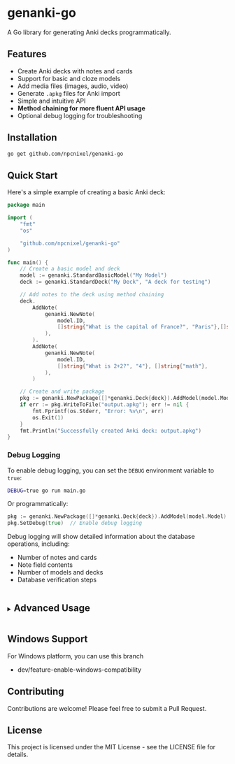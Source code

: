 # genanki-go

A Go library for generating Anki decks programmatically.

## Features

- Create Anki decks with notes and cards
- Support for basic and cloze models
- Add media files (images, audio, video)
- Generate `.apkg` files for Anki import
- Simple and intuitive API
- **Method chaining for more fluent API usage**
- Optional debug logging for troubleshooting

## Installation

```bash
go get github.com/npcnixel/genanki-go
```

## Quick Start

Here's a simple example of creating a basic Anki deck:

```go
package main

import (
	"fmt"
	"os"

	"github.com/npcnixel/genanki-go"
)

func main() {
	// Create a basic model and deck
	model := genanki.StandardBasicModel("My Model")
	deck := genanki.StandardDeck("My Deck", "A deck for testing")

	// Add notes to the deck using method chaining
	deck.
		AddNote(
			genanki.NewNote(
				model.ID,
				[]string{"What is the capital of France?", "Paris"},[]string{"geography"},
			),
		).
		AddNote(
			genanki.NewNote(
				model.ID,
				[]string{"What is 2+2?", "4"}, []string{"math"},
			),
		)

	// Create and write package
	pkg := genanki.NewPackage([]*genanki.Deck{deck}).AddModel(model.Model)
	if err := pkg.WriteToFile("output.apkg"); err != nil {
		fmt.Fprintf(os.Stderr, "Error: %v\n", err)
		os.Exit(1)
	}
	fmt.Println("Successfully created Anki deck: output.apkg")
}
```

### Debug Logging

To enable debug logging, you can set the `DEBUG` environment variable to `true`:

```bash
DEBUG=true go run main.go
```

Or programmatically:

```go
pkg := genanki.NewPackage([]*genanki.Deck{deck}).AddModel(model.Model)
pkg.SetDebug(true)  // Enable debug logging
```

Debug logging will show detailed information about the database operations, including:
- Number of notes and cards
- Note field contents
- Number of models and decks
- Database verification steps

<details>
<summary><h2 style="display: inline-block">Advanced Usage</h2></summary>

### Creating Different Types of Models

```go
// Create a basic model
basicModel := genanki.StandardBasicModel("Basic Model")

// Create a cloze model
clozeModel := genanki.StandardClozeModel("Cloze Model")

// Create a deck
deck := genanki.StandardDeck("My Deck", "A deck for testing")
```

### Customizing Models

```go
// Create a model
model := genanki.StandardBasicModel("Custom Model")

// Customize the model (each method call separately)
model.Model.SetCSS(`
    .card { 
        font-family: Arial; 
        font-size: 20px;
        text-align: center;
        color: #333;
        background-color: #f5f5f5;
    }
    .question { 
        font-weight: bold; 
        color: navy;
    }
`)

model.Model.AddField(genanki.Field{
    Name: "Extra Info", 
    Font: "Arial",
    Size: 16,
})

basicModel.Model.SetCSS(`...`).AddField(genanki.Field{
    Name:  "Source",
    Ord:   2,
    Font:  "Arial",
    Size:  14,
    Color: "#666666",
})
```

### Adding Media Files

```go
// Create a package
pkg := genanki.NewPackage([]*genanki.Deck{deck})

// Add models to the package
pkg.AddModel(basicModel.Model)
pkg.AddModel(clozeModel.Model)

// Add media files
imageData, _ := os.ReadFile("image.jpg")
pkg.AddMedia("image.jpg", imageData)

audioData, _ := os.ReadFile("audio.mp3")
pkg.AddMedia("audio.mp3", audioData)
```

### Creating Cloze Notes

```go
// Create a cloze note
note := genanki.NewNote(clozeModel.ID, []string{
    "The capital of France is {{c1::Paris}}.",
    "The capital of Spain is {{c1::Madrid}}.",
}, []string{"geography"})
```
</details>

## Windows Support

For Windows platform, you can use this branch
* dev/feature-enable-windows-compatibility

## Contributing

Contributions are welcome! Please feel free to submit a Pull Request.

## License

This project is licensed under the MIT License - see the LICENSE file for details.
